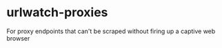 # urlwatch-proxies
For proxy endpoints that can't be scraped without firing up a captive web browser
